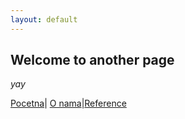 ```yaml
---
layout: default
---
```


## Welcome to another page

_yay_

[Pocetna](./index.md)| [O nama](./o-nama.md)|[Reference](.#)
